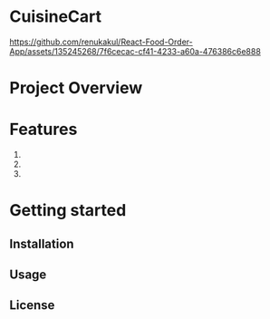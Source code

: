 # CuisineCart




https://github.com/renukakul/React-Food-Order-App/assets/135245268/7f6cecac-cf41-4233-a60a-476386c6e888




# Project Overview


# Features
1.

2. 


3. 


# Getting started

## Installation

## Usage

## License




